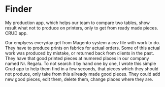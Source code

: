 # Finder
My production app, which helps our team to compare two tables, show result what not to produce on printers, only to get from ready made pieces. CRUD app. 

Our emplyess everyday get from Magento system a csv file with work to do. They have to produce prints on fabrics for actual orders.
Some of this actual work was produced by mistake, or returned back from clients in the past. They have that good printed pieces at numered places in our company named Nr. Regału. 
To not search it by hand one by one, I wrote this simple Crud app to help them find in a few seconds, that pieces which they should not produce, only take from this allready made good pieces.
They could add new good pieces, edit them, delete them, change places where they are.
